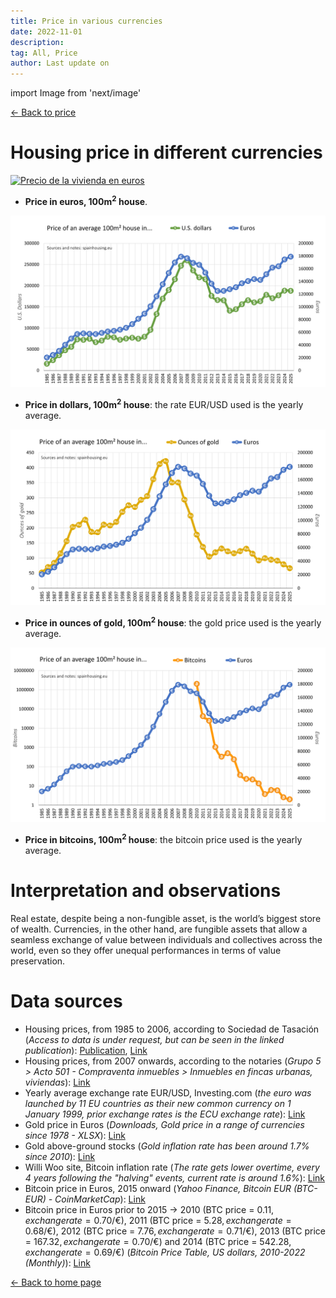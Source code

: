 ```yaml
---
title: Price in various currencies
date: 2022-11-01
description:
tag: All, Price
author: Last update on
---
```


import Image from 'next/image'
<div class="meta-line"><a class="meta-back" href="/posts/price">← Back to price</a></div>

# Housing price in different currencies

[![Precio de la vivienda en euros](/images/houseeuro.png)](/images/houseeuro.png)

- **Price in euros, 100m<sup>2</sup> house**.

[![Precio de la vivienda en dolares](/images/housedollar.png)](/images/housedollar.png)

- **Price in dollars, 100m<sup>2</sup> house**: the rate EUR/USD used is the yearly average.

[![Precio de la vivienda en oro](/images/housegold.png)](/images/housegold.png)

- **Price in ounces of gold, 100m<sup>2</sup> house**: the gold price used is the yearly average.

[![Precio de la vivienda en bitcoin](/images/housebitcoin.png)](/images/housebitcoin.png)

- **Price in bitcoins, 100m<sup>2</sup> house**: the bitcoin price used is the yearly average.

# Interpretation and observations

Real estate, despite being a non-fungible asset, is the world’s biggest store of wealth. Currencies, in the other hand, are fungible assets that allow a seamless exchange of value between individuals and collectives across the world, even so they offer unequal performances in terms of value preservation.

# Data sources

- Housing prices, from 1985 to 2006, according to Sociedad de Tasación (_Access to data is under request, but can be seen in the linked publication_): [Publication](https://www.st-tasacion.es/ext/pdf/estudios/sep19/2-Evolucion_de_Precios_de_Vivienda.pdf), [Link](https://www.st-tasacion.es/informe-de-tendencias-digital/)
- Housing prices, from 2007 onwards, according to the notaries (_Grupo 5 > Acto 501 - Compraventa inmuebles > Inmuebles en fincas urbanas, viviendas_): [Link](http://www.notariado.org/liferay/web/cien/estadisticas-al-completo)
- Yearly average exchange rate EUR/USD, Investing.com (_the euro was launched by 11 EU countries as their new common currency on 1 January 1999, prior exchange rates is the ECU exchange rate_): [Link](https://www.investing.com/currencies/eur-usd-historical-data)
- Gold price in Euros (_Downloads, Gold price in a range of currencies since 1978 - XLSX_): [Link](https://www.gold.org/goldhub/data/gold-prices#registration-type=facebook&just-verified=1)
- Gold above-ground stocks (_Gold inflation rate has been around 1.7% since 2010_): [Link](https://www.gold.org/goldhub/data/how-much-gold)
- Willi Woo site, Bitcoin inflation rate (_The rate gets lower overtime, every 4 years following the "halving" events, current rate is around 1.6%_): [Link](https://charts.woobull.com/bitcoin-inflation/)
- Bitcoin price in Euros, 2015 onward (_Yahoo Finance, Bitcoin EUR (BTC-EUR) - CoinMarketCap_): [Link](https://finance.yahoo.com/quote/BTC-EUR/history?period1=1410912000&period2=1671753600&interval=1mo&filter=history&frequency=1mo&includeAdjustedClose=true)
- Bitcoin price in Euros prior to 2015 -> 2010 (BTC price = 0.11$, exchange rate = 0.70$/€), 2011 (BTC price = 5.28$, exchange rate = 0.68$/€), 2012 (BTC price = 7.76$, exchange rate = 0.71$/€), 2013 (BTC price = 167.32$, exchange rate = 0.70$/€) and 2014 (BTC price = 542.28$, exchange rate = 0.69$/€) (_Bitcoin Price Table, US dollars, 2010-2022 (Monthly)_): [Link](https://www.in2013dollars.com/bitcoin-price)

<div class="meta-line"><a class="meta-back" href="/">← Back to home page</a></div>
